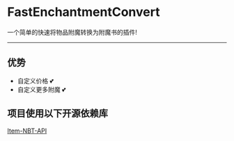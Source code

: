 # FastEnchantmentConvert
一个简单的快速将物品附魔转换为附魔书的插件!

---
## 优势
- 自定义价格 💕
- 自定义更多附魔 💕

## 项目使用以下开源依赖库
[Item-NBT-API](https://github.com/tr7zw/Item-NBT-API)
